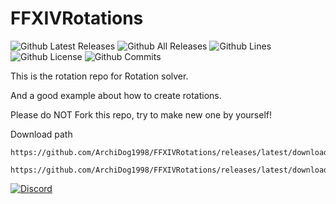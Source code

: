 # FFXIVRotations

![Github Latest Releases](https://img.shields.io/github/downloads/ArchiDog1998/FFXIVRotations/latest/total.svg?style=for-the-badge)
![Github All Releases](https://img.shields.io/github/downloads/ArchiDog1998/FFXIVRotations/total.svg?style=for-the-badge)
![Github Lines](https://img.shields.io/tokei/lines/github/ArchiDog1998/FFXIVRotations?style=for-the-badge)
![Github License](https://img.shields.io/github/license/ArchiDog1998/FFXIVRotations.svg?label=License&style=for-the-badge)
![Github Commits](https://img.shields.io/github/commits-since/ArchiDog1998/FFXIVRotations/latest/main?style=for-the-badge)

This is the rotation repo for Rotation solver.

And a good example about how to create rotations.

Please do NOT Fork this repo, try to make new one by yourself!

Download path

```
https://github.com/ArchiDog1998/FFXIVRotations/releases/latest/download/ExtraRotations.dll
```

```
https://github.com/ArchiDog1998/FFXIVRotations/releases/latest/download/DefaultRotations.dll
```

[![Discord](https://discordapp.com/api/guilds/1064448004498653245/embed.png?style=banner2)](https://discord.gg/4fECHunam9)